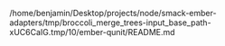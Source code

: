 /home/benjamin/Desktop/projects/node/smack-ember-adapters/tmp/broccoli_merge_trees-input_base_path-xUC6CaIG.tmp/10/ember-qunit/README.md